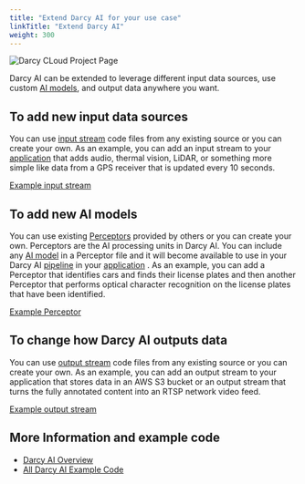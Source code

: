 ```yaml
---
title: "Extend Darcy AI for your use case"
linkTitle: "Extend Darcy AI"
weight: 300
---
```


![Darcy CLoud Project Page](/images/guides/extend-hero.jpg)

Darcy AI can be extended to leverage different input data sources, use custom [AI models](../more/terminology.md#ai-model), and output data anywhere you want.

## To add new input data sources

You can use [input stream](../more/terminology.md/#input-stream) code files from any existing source or you can create your own. As an example, you can add an input stream to your [application](../more/terminology.md#application) that adds audio, thermal vision, LiDAR, or something more simple like data from a GPS receiver that is updated every 10 seconds.

[Example input stream](https://github.com/darcyai/darcyai/blob/main/src/examples/sample_input_stream.py)

## To add new AI models

You can use existing [Perceptors](docs/more/terminology.md/#Perceptor)  provided by others or you can create your own. Perceptors are the AI processing units in Darcy AI. You can include any [AI model](../more/terminology.md/#ai-model) in a Perceptor file and it will become available to use in your Darcy AI [pipeline](../more/terminology.md/#pipeline) in your [application](docs/more/terminology.md/#app) . As an example, you can add a Perceptor that identifies cars and finds their license plates and then another Perceptor that performs optical character recognition on the license plates that have been identified.

[Example Perceptor](https://github.com/darcyai/darcyai/blob/main/src/examples/Perceptors/basic_Perceptor/Perceptor.py)

## To change how Darcy AI outputs data

You can use [output stream](../more/terminology.md/#output-stream) code files from any existing source or you can create your own. As an example, you can add an output stream to your application that stores data in an AWS S3 bucket or an output stream that turns the fully annotated content into an RTSP network video feed.

[Example output stream](https://github.com/darcyai/darcyai/blob/main/src/examples/output_streams/s3_output_stream.py)

## More Information and example code

- [Darcy AI Overview](/docs/ai/)
- [All Darcy AI Example Code](https://github.com/darcyai/darcyai/tree/main/src/examples)
